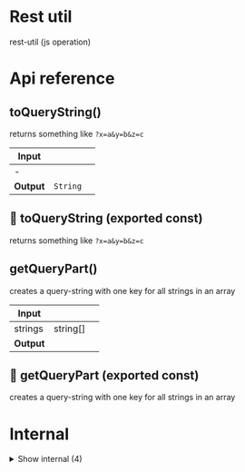# Rest util

rest-util (js operation)



# Api reference

## toQueryString()

returns something like `?x=a&y=b&z=c`


| Input      |    |    |
| ---------- | -- | -- |
| - | | |
| **Output** | `String`   |    |



## 📄 toQueryString (exported const)

returns something like `?x=a&y=b&z=c`


## getQueryPart()

creates a query-string with one key for all strings in an array


| Input      |    |    |
| ---------- | -- | -- |
| strings | string[] |  |,| queryKey | string |  |
| **Output** |    |    |



## 📄 getQueryPart (exported const)

creates a query-string with one key for all strings in an array

# Internal

<details><summary>Show internal (4)</summary>
  
  # bodyFromQueryString()

converts a query string into an object that can be used as a body


| Input      |    |    |
| ---------- | -- | -- |
| - | | |
| **Output** | {  }   |    |



## getFirstQueryStrings()

NB: doesn't work in node.

Query keys can be string or string[] or undefined.

This function takes only the first string if it's an array...


| Input      |    |    |
| ---------- | -- | -- |
| - | | |
| **Output** |    |    |



## 📄 bodyFromQueryString (exported const)

converts a query string into an object that can be used as a body


## 📄 getFirstQueryStrings (exported const)

Query keys can be string or string[] or undefined.

This function takes only the first string if it's an array...
  </details>

